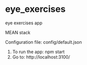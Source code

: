 # eye_exercises
eye exercises app

MEAN stack

Configuration file: config/default.json

1. To run the app: npm start
2. Go to: http://localhost:3100/